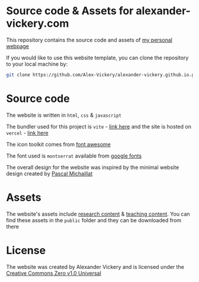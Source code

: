 # Source code &amp; Assets for alexander-vickery.com

This repository contains the source code and assets of [my personal webpage](alexander-vickery.com)

If you would like to use this website template, you can clone the repository to your local machine by:

```bash
git clone https://github.com/Alex-Vickery/alexander-vickery.github.io.git
```

# Source code

The website is written in ```html```, ```css``` &amp; ```javascript``` 

The bundler used for this project is ```vite``` - [link here](https://v2.vitejs.dev/) and the site is hosted on ```vercel``` - [link here](https://vercel.com/about)

The icon toolkit comes from [font awesome](https://fontawesome.com/v4/get-started/)

The font used is ```montserrat``` available from [google fonts](https://developers.google.com/fonts)

The overall design for the website was inspired by the minimal website design created by [Pascal Michaillat](https://pascalmichaillat.org/)

# Assets 

The website's assets include [research content](https://www.alexander-vickery.com/papers) &amp; [teaching content](https://www.alexander-vickery.com/teaching). You can find these assets in the ```public``` folder and they can be downloaded from there 

# License 
The website was created by Alexander Vickery and is licensed under the [Creative Commons Zero v1.0 Universal](https://creativecommons.org/licenses/by/4.0/](https://creativecommons.org/publicdomain/zero/1.0/deed.en)https://creativecommons.org/publicdomain/zero/1.0/deed.en)

